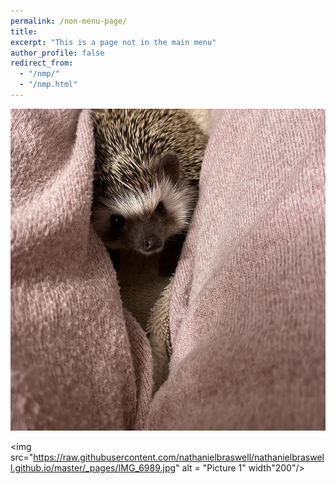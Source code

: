 ```yaml
---
permalink: /non-menu-page/
title: 
excerpt: "This is a page not in the main menu"
author_profile: false
redirect_from: 
  - "/nmp/"
  - "/nmp.html"
---
```


![Picture1](https://raw.githubusercontent.com/nathanielbraswell/nathanielbraswell.github.io/master/_pages/IMG_6989.jpg)

<img src="https://raw.githubusercontent.com/nathanielbraswell/nathanielbraswell.github.io/master/_pages/IMG_6989.jpg" alt = "Picture 1" width"200"/>



